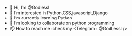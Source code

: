 - 👋 Hi, I’m @Godlessl
- 👀 I’m interested in Python,CSS,javascript,Django
- 🌱 I’m currently learning Python
- 💞️ I’m looking to collaborate on python programming
- 📫 How to reach me :check my <Telegram : @GodLessl />

<!---
Godlessl/Godlessl is a ✨ special ✨ repository because its `README.md` (this file) appears on your GitHub profile.
You can click the Preview link to take a look at your changes.
--->
